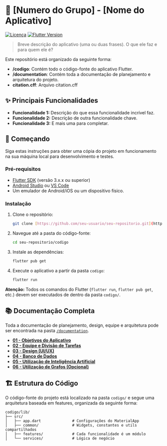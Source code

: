 # 📱 [Numero do Grupo] - [Nome do Aplicativo]

[![Licença](https://img.shields.io/badge/license-MIT-blue.svg)](LICENSE)
[![Flutter Version](https://img.shields.io/badge/Flutter-3.x.x-blue)](https://flutter.dev/)

> Breve descrição do aplicativo (uma ou duas frases). O que ele faz e para quem ele é?

Este repositório está organizado da seguinte forma:
- **/codigo**: Contém todo o código-fonte do aplicativo Flutter.
- **/documentation**: Contém toda a documentação de planejamento e arquitetura do projeto.
- **citation.cff**: Arquivo citation.cff

## ✨ Principais Funcionalidades

* **Funcionalidade 1:** Descrição do que essa funcionalidade incrível faz.
* **Funcionalidade 2:** Descrição de outra funcionalidade chave.
* **Funcionalidade 3:** E mais uma para completar.

## 🚀 Começando

Siga estas instruções para obter uma cópia do projeto em funcionamento na sua máquina local para desenvolvimento e testes.

### Pré-requisitos

* [Flutter SDK](https://flutter.dev/docs/get-started/install) (versão 3.x.x ou superior)
* [Android Studio](https://developer.android.com/studio) ou [VS Code](https://code.visualstudio.com/)
* Um emulador de Android/iOS ou um dispositivo físico.

### Instalação

1.  Clone o repositório:
    ```sh
    git clone [https://github.com/seu-usuario/seu-repositorio.git](https://github.com/seu-usuario/seu-repositorio.git)
    ```
2.  Navegue até a pasta do código-fonte:
    ```sh
    cd seu-repositorio/codigo
    ```
3.  Instale as dependências:
    ```sh
    flutter pub get
    ```
4.  Execute o aplicativo a partir da pasta `codigo`:
    ```sh
    flutter run
    ```
**Atenção:** Todos os comandos do Flutter (`flutter run`, `flutter pub get`, etc.) devem ser executados de dentro da pasta `codigo/`.

## 📚 Documentação Completa

Toda a documentação de planejamento, design, equipe e arquitetura pode ser encontrada na pasta [`/documentation`](./documentation/).

* [**01 - Objetivos do Aplicativo**](./documentation/01_OBJETIVOS.md)
* [**02 - Equipe e Divisão de Tarefas**](./documentation/02_EQUIPE_E_TAREFAS.md)
* [**03 - Design (UI/UX)**](./documentation/03_DESIGN_UI_UX.md)
* [**04 - Banco de Dados**](./documentation/04_BANCO_DE_DADOS.md)
* [**05 - Utilização de Inteligência Artificial**](./documentation/05_Utilizacao_IA.md)
* [**06 - Utilização de Grafos (Opcional)**](./documentation/06_Utilizacao_Grafos_Opcional.md)

## 🏗️ Estrutura do Código

O código-fonte do projeto está localizado na pasta `codigo/` e segue uma arquitetura baseada em features, organizada da seguinte forma:

```
codigo/lib/
├── src/
│   ├── app.dart              # Configurações do MaterialApp
│   ├── common/               # Widgets, constantes e utils compartilhados
│   ├── features/             # Cada funcionalidade é um módulo
│   └── services/             # Lógica de negócio
